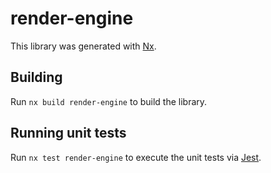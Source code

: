 # render-engine

This library was generated with [Nx](https://nx.dev).

## Building

Run `nx build render-engine` to build the library.

## Running unit tests

Run `nx test render-engine` to execute the unit tests via [Jest](https://jestjs.io).
